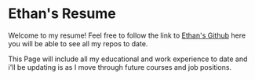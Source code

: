 # Ethan's Resume

Welcome to my resume! Feel free to follow the link to [Ethan's Github](https://github.com/EthanPeters96) here you will be able to see all my repos to date.

This Page will include all my educational and work experience to date and i'll be updating is as I move through future courses and job positions.
